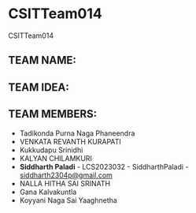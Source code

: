 # CSITTeam014
CSITTeam014

## TEAM NAME:

## TEAM IDEA:

## TEAM MEMBERS:

+ Tadikonda Purna Naga Phaneendra
+ VENKATA REVANTH KURAPATI 
+ Kukkudapu Srinidhi
+ KALYAN CHILAMKURI
+ **Siddharth Paladi** -  LCS2023032 -  SiddharthPaladi -  siddharth2304p@gmail.com
+ NALLA HITHA SAI SRINATH
+ Gana Kalvakuntla
+ Koyyani Naga Sai Yaaghnetha
